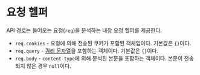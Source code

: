 # 요청 헬퍼

API 경로는 들어오는 요청(`req`)을 분석하는 내장 요청 헬퍼를 제공한다.

- `req.cookies` - 요청에 의해 전송된 쿠키가 포함된 객체입이다. 기본값은 `{}`이다.
- `req.query` - [쿼리 문자열](https://en.wikipedia.org/wiki/Query_string)을 포함하는 객체이다. 기본값은 `{}`이다.
- `req.body` - `content-type`에 의해 분석된 본문을 포함하는 객체이다. 본문이 전송되지 않은 경우 `null`이다.